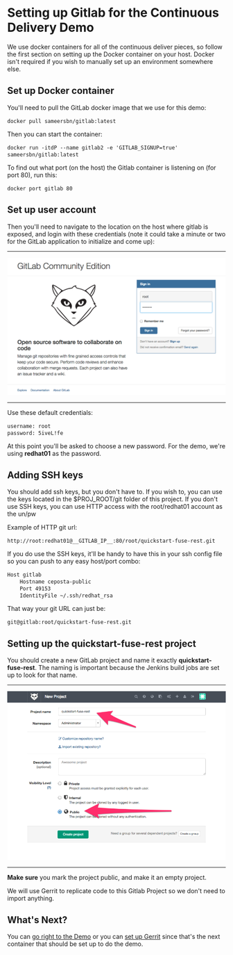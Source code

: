 # Setting up Gitlab for the Continuous Delivery Demo
We use docker containers for all of the continuous deliver pieces, so follow the first section on setting up the
Docker container on your host. Docker isn't required if you wish to manually set up an environment somewhere else.

## Set up Docker container
You'll need to pull the GitLab docker image that we use for this demo:
 
    docker pull sameersbn/gitlab:latest
    
Then you can start the container:

    docker run -itdP --name gitlab2 -e 'GITLAB_SIGNUP=true' sameersbn/gitlab:latest
    
To find out what port (on the host) the Gitlab container is listening on (for port 80), run this:

    docker port gitlab 80
    
## Set up user account
    
Then you'll need to navigate to the location on the host where gitlab is exposed, and login with these
credentials (note it could take a minute or two for the GitLab application to initialize and come up):

---

![Gitlab Signin](images/GitLabSignin.png)

---

Use these default credentials:
    
    username: root
    password: 5iveL!fe

At this point you'll be asked to choose a new password. For the demo, we're using __redhat01__ as the password.


## Adding SSH keys
You should add ssh keys, but you don't have to. If you wish to, you can use the keys located in the $PROJ_ROOT/git folder
of this project. If you don't use SSH keys, you can use HTTP access with the root/redhat01 account as the un/pw

Example of HTTP git url:
    
    http://root:redhat01@__GITLAB_IP__:80/root/quickstart-fuse-rest.git

If you do use the SSH keys, it'll be handy to have this in your ssh config file so you can push to any easy host/port
combo:

    
    Host gitlab 
        Hostname ceposta-public
        Port 49153
        IdentityFile ~/.ssh/redhat_rsa 

That way your git URL can just be:

    git@gitlab:root/quickstart-fuse-rest.git
    

## Setting up the quickstart-fuse-rest project

You should create a new GitLab project and name it exactly __quickstart-fuse-rest__. The naming is important because
the Jenkins build jobs are set up to look for that name.

---

![Gitlab Signin](images/GitLabNewProject.png)

---

__Make sure__ you mark the project public, and make it an empty project. 

We will use Gerrit to replicate code to this Gitlab Project so we don't need to import anything.
 
## What's Next?
You can [go right to the Demo](demo.md) or you can [set up Gerrit](set-up-gerrit.md) since that's the next container
that should be set up to do the demo.